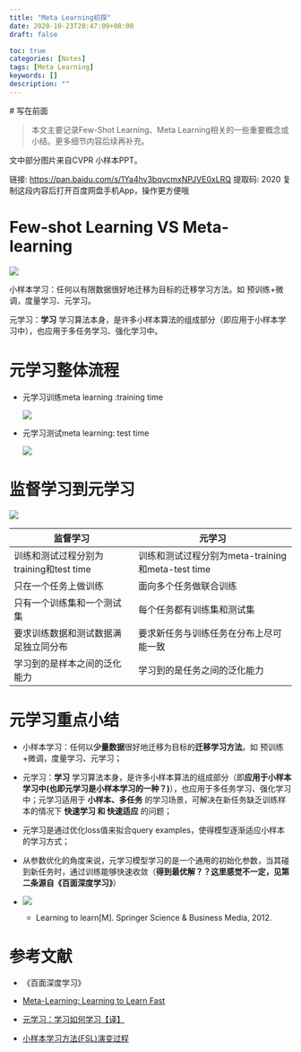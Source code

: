 ```yaml
---
title: "Meta Learning初探"
date: 2020-10-23T20:47:09+08:00
draft: false

toc: true
categories: [Notes]
tags: [Meta Learning]
keywords: []
description: ""
---
```



<span># 写在前面

> 本文主要记录Few-Shot Learning、Meta Learning相关的一些重要概念或小结。更多细节内容后续再补充。

文中部分图片来自CVPR 小样本PPT。

链接: <a href="https://pan.baidu.com/s/1Ya4hv3bqvcmxNPJVE0xLRQ#2020" target="_blank">https://pan.baidu.com/s/1Ya4hv3bqvcmxNPJVE0xLRQ</a> 提取码: 2020 复制这段内容后打开百度网盘手机App，操作更方便哦

# Few-shot Learning VS Meta-learning

![](https://img.fzhiy.net/img/20201023085718.png)

小样本学习：任何以有限数据很好地迁移为目标的迁移学习方法。如 预训练+微调，度量学习、元学习。

元学习：**学习** 学习算法本身，是许多小样本算法的组成部分（即应用于小样本学习中），也应用于多任务学习、强化学习中。

# 元学习整体流程

- 元学习训练meta learning :training time

  ![](https://img.fzhiy.net/img/20201023092537.png)

- 元学习测试meta learning: test time

  ![](https://img.fzhiy.net/img/20201023092739.png)

  

# 监督学习到元学习

![](https://img.fzhiy.net/img/20201023092423.png)

| 监督学习                                | 元学习                                            |
| --------------------------------------- | ------------------------------------------------- |
| 训练和测试过程分别为training和test time | 训练和测试过程分别为meta-training和meta-test time |
| 只在一个任务上做训练                    | 面向多个任务做联合训练                            |
| 只有一个训练集和一个测试集              | 每个任务都有训练集和测试集                        |
| 要求训练数据和测试数据满足独立同分布    | 要求新任务与训练任务在分布上尽可能一致            |
| 学习到的是样本之间的泛化能力            | 学习到的是任务之间的泛化能力                      |

# 元学习重点小结

- 小样本学习：任何以**少量数据**很好地迁移为目标的**迁移学习方法**。如 预训练+微调，度量学习、元学习；
- 元学习：**学习** 学习算法本身，是许多小样本算法的组成部分（即**应用于小样本学习中(也即元学习是小样本学习的一种？)**），也应用于多任务学习、强化学习中；元学习适用于 **小样本、多任务** 的学习场景，可解决在新任务缺乏训练样本的情况下 **快速学习 和 快速适应** 的问题；

- 元学习是通过优化loss值来拟合query examples，使得模型逐渐适应小样本的学习方式；
- 从参数优化的角度来说，元学习模型学习的是一个通用的初始化参数，当其碰到新任务时，通过训练能够快速收敛（**得到最优解？？这里感觉不一定，见第二条源自《百面深度学习》**）
- ![](https://img.fzhiy.net/img/20201023100157.png)
  - Learning to learn[M]. Springer Science & Business Media, 2012.

# 参考文献

- 《百面深度学习》
- [Meta-Learning: Learning to Learn Fast](https://lilianweng.github.io/lil-log/2018/11/30/meta-learning.html)

- [元学习：学习如何学习【译】](https://wei-tianhao.github.io/blog/2019/09/17/meta-learning.html)
- [小样本学习方法(FSL)演变过程](https://zhuanlan.zhihu.com/p/149983811)</span>